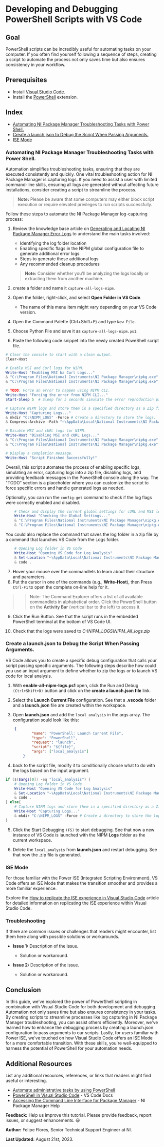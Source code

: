 # Developing and Debugging PowerShell Scripts with VS Code

## Goal

PowerShell scripts can be incredibly useful for automating tasks on your computer. If you often find yourself following a sequence of steps, creating a script to automate the process not only saves time but also ensures consistency in your workflow.

## Prerequisites

- Install [Visual Studio Code](https://code.visualstudio.com/download).
- Install the [PowerShell](https://marketplace.visualstudio.com/items?itemName=ms-vscode.PowerShell) extension.


## Index

- [Automating NI Package Manager Troubleshooting Tasks with Power Shell.](#automating-ni-package-manager-troubleshooting-tasks-with-power-shell)
- [Create a launch.json to Debug the Script When Passing Arguments.](#create-a-launchjson-to-debug-the-script-when-passing-arguments)
- [ISE Mode](#ise-mode)



### Automating NI Package Manager Troubleshooting Tasks with Power Shell.

Automation simplifies troubleshooting tasks, ensuring that they are executed consistently and quickly. One vital troubleshooting action for NI Package Manager is capturing logs. If you need to assist a user with limited command-line skills, ensuring all logs are generated without affecting future installations, consider creating a script to streamline the process.

> **Note:**  Please be aware that some computers may either block script execution or require elevated privileges to run scripts successfully.

Follow these steps to automate the NI Package Manager log-capturing process:

1. Review the knowledge base article on [Generating and Locating NI Package Manager Error Logs](https://knowledge.ni.com/KnowledgeArticleDetails?id=kA03q000000YHe6CAG&l=en-US) to understand the main tasks involved:
    
    - Identifying the log folder location
    - Enabling specific flags in the NIPM global configuration file to generate additional error logs
    - Steps to generate these additional logs
    - Any recommended cleanup procedures

    > **Note:** Consider whether you'll be analyzing the logs locally or extracting them from another machine.

2. create a folder and name it `capture-all-logs-nipm`.
3. Open the folder, right-click, and select **Open Folder in VS Code**.
    - The name of this menu item might vary depending on your VS Code version.

4. Open the Command Palette (Ctrl+Shift+P) and type `New File`.
5. Choose Python File and save it as `capture-all-logs-nipm.ps1`.
6. Paste the following code snippet into the newly created PoweShell script file.

```PowerShell
# Clear the console to start with a clean output.
Clear-Host

# Enable MSI and Curl logs for NIPM.
Write-Host "Enabling MSI ba Curl Logs..."
& "C:\Program Files\National Instruments\NI Package Manager\nipkg.exe" config-set nipkg.plugin.wininst.msilogs-enabled=true
& "C:\Program Files\National Instruments\NI Package Manager\nipkg.exe" config-set nipkg.curldebugfile-enable=true

# TODO: Force an error to happen using NIPM CLI.
Write-Host "Forcing the error from NIPM CLI..."
Start-Sleep 5  # Sleep for 5 seconds simulate the error reproduction process.

# Capture NIPM logs and store them in a specified directory as a Zip file that can be easly shared.
Write-Host "Capturing Logs..."
& mkdir "C:\NIPM_LOGS" -Force # Create a directory to store the logs.
& Compress-Archive -Path "~\AppData\Local\National Instruments\NI Package Manager\Logs" -Destination "C:\NIPM_LOGs\NIPM_All_Logs.zip" -Force

# Disable MSI and cURL logs for NIPM.
Write-Host "Disabling MSI and cURL Logs..."
& "C:\Program Files\National Instruments\NI Package Manager\nipkg.exe" config-set nipkg.curldebugfile-enable=false
& "C:\Program Files\National Instruments\NI Package Manager\nipkg.exe" config-set nipkg.plugin.wininst.msilogs-enabled=false

# Display a completion message.
Write-Host "Script Finished Successfully!"
```
Overall, this script automates the process of enabling specific logs, simulating an error, capturing logs into a zip file, disabling logs, and providing feedback messages in the PowerShell console along the way. The "TODO" section is a placeholder where you can customize the script to force specific errors and handle generated logs as needed.

Optionally, you can run the `config-get` command to check if the log flags were correctly enabled and disabled.

```PowerShell
    # Check and display the current global settings for cURL and MSI logs again.
    Write-Host "Checking the Global Settings..."
    & "C:\Program Files\National Instruments\NI Package Manager\nipkg.exe" config-get *curldebugfile-enable
    & "C:\Program Files\National Instruments\NI Package Manager\nipkg.exe" config-get *msilogs-enabled
```
You could also replace the command that saves the log folder in a zip file by a command that launches VS Code from the Logs folder.

```PowerShell
    # Opening Log folder in VS Code
    Write-Host "Opening VS Code for Log Analysis"
    & Set-Location "~\AppData\Local\National Instruments\NI Package Manager\Logs\"
    & code .
```

7. Hover your mouse over the commandlets to learn about their structure and parameters. 
8. Put the cursor in one of the commands (e.g., **Write-Host**), then Press `Ctrl-F1` to open the complete on-line help for it.

>> Note: The Command Explorer offers a list of all available commandlets in alphabetical order. Click the PowerShell button on the **Activity Bar** (vertical bar to the left) to access it.

9. Click the Run Button. See that the script runs in the embedded PowerShell terminal at the bottom of VS Code UI.

10. Check that the logs were saved to *C:\NIPM_LOGS\NIPM_All_logs.zip*

### Create a launch.json to Debug the Script When Passing Arguments.

VS Code allows you to create a specific debug configuration that calls your script passing specific arguments. The following steps describe how could you use an input argument to define whether to zip the logs or to launch VS code for local analysis.

1. With **enable-all-nipm-logs.ps1** open, click the Run and Debug `(Ctrl+Shift+D)` button and click on the **create a launch.json file** link.

2. Select the **Launch Current File** configuration. See that a **.vscode** folder and a **launch.json** file are created within the workspace.

3. Open **launch.json** and add the `local_analysis` in the args array. The configuration sould look like this:

```JSON
    {
            "name": "PowerShell: Launch Current File",
            "type": "PowerShell",
            "request": "launch",
            "script": "${file}",
            "args": ["local_analysis"]
        }
```
4. back to the script file, modify it to conditionally choose what to do with the logs based on the input argument.

```PowerShell
if ($($args[0]) -eq "local_analysis") {
    # Opening Log folder in VS Code
    Write-Host "Opening VS Code for Log Analysis"
    & Set-Location "~\AppData\Local\National Instruments\NI Package Manager\Logs\"
    & code .
} else{
    # Capture NIPM logs and store them in a specified directory as a Zip file that can be easly shared.
    Write-Host "Capturing Logs..."
    & mkdir "C:\NIPM_LOGS" -Force # Create a directory to store the logs.
} 
```

5. Click the Start Debugging `(F5)` to start debugging. See that now a new instance of VS Code is launched with the NIPM **Logs** folder as the current workspace.

6. Delete the `local_analysis` from **launch.json** and restart debugging. See that now the .zip file is generated.

### ISE Mode

For those familiar with the Power ISE (Integrated Scripting Environment), VS Code offers an ISE Mode that makes the transition smoother and provides a more familiar experience.

Explore the [How to replicate the ISE experience in Visual Studio Code](https://learn.microsoft.com/en-us/powershell/scripting/dev-cross-plat/vscode/how-to-replicate-the-ise-experience-in-vscode?view=powershell-7.3) article for detailed information on replicating the ISE experience within Visual Studio Code.

### Troubleshooting

If there are common issues or challenges that readers might encounter, list them here along with possible solutions or workarounds.

- **Issue 1:** Description of the issue.
    - Solution or workaround.

- **Issue 2:** Description of the issue.
    - Solution or workaround.



## Conclusion

In this guide, we've explored the power of PowerShell scripting in combination with Visual Studio Code for both development and debugging. Automation not only saves time but also ensures consistency in your tasks. By creating scripts to streamline processes like log capturing in NI Package Manager troubleshooting, you can assist others efficiently. Moreover, we've learned how to enhance the debugging process by creating a launch.json configuration to pass arguments to our scripts. Lastly, for users familiar with Power ISE, we've touched on how Visual Studio Code offers an ISE Mode for a more comfortable transition. With these skills, you're well-equipped to harness the potential of PowerShell for your automation needs.

## Additional Resources

List any additional resources, references, or links that readers might find useful or interesting.

- [Automate administrative tasks by using PowerShell
](https://learn.microsoft.com/en-us/training/paths/powershell/)
- [PowerShell in Visual Studio Code](https://code.visualstudio.com/docs/languages/powershell) - VS Code Docs
- [Accessing the Command Line Interface for Package Manager](https://www.ni.com/docs/en-US/bundle/package-manager/page/cli-package-manager.html) - NI Package Manager Help


**Feedback:** Help us improve this tutorial. Please provide feedback, report issues, or suggest enhancements. :smiley:

**Author:** Felipe Flores, Senior Technical Support Engineer at NI.

**Last Updated:** August 21st, 2023.

